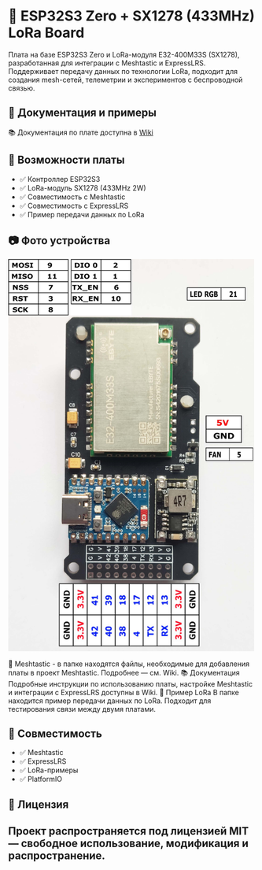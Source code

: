 # 📡 ESP32S3 Zero + SX1278 (433MHz) LoRa Board

Плата на базе ESP32S3 Zero и LoRa-модуля E32-400M33S (SX1278), разработанная для интеграции с Meshtastic и ExpressLRS. Поддерживает передачу данных по технологии LoRa, подходит для создания mesh-сетей, телеметрии и экспериментов с беспроводной связью.

## 🔗 Документация и примеры

📚 Документация по плате доступна в [Wiki](https://github.com/Ale-maker325/ESP32_S3_33_433MHz_SX1278/wiki)


## 🚀 Возможности платы

- ✅ Контроллер ESP32S3
- ✅ LoRa-модуль SX1278 (433MHz 2W)
- ✅ Совместимость с Meshtastic
- ✅ Совместимость с ExpressLRS
- ✅ Пример передачи данных по LoRa

## 📷 Фото устройства

<img src="https://raw.githubusercontent.com/Ale-maker325/ESP32_S3_33_433MHz_SX1278/master/FOTO/1742917684166.jpg" width="500"/>

📡 Meshtastic - в папке  находятся файлы, необходимые для добавления платы в проект Meshtastic. Подробнее — см. Wiki.
📚 Документация
Подробные инструкции по использованию платы, настройке Meshtastic и интеграции с ExpressLRS доступны в Wiki.
🧪 Пример LoRa
В папке  находится пример передачи данных по LoRa. Подходит для тестирования связи между двумя платами.



## 🧩 Совместимость

- ✅ Meshtastic
- ✅ ExpressLRS
- ✅ LoRa-примеры
- ✅ PlatformIO

## 📄 Лицензия
Проект распространяется под лицензией MIT — свободное использование, модификация и распространение.
---

